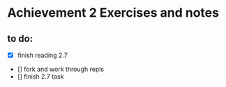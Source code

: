 # Achievement 2 Exercises and notes

## to do:
- [x] finish reading 2.7
- [] fork and work through repls
- [] finish 2.7 task